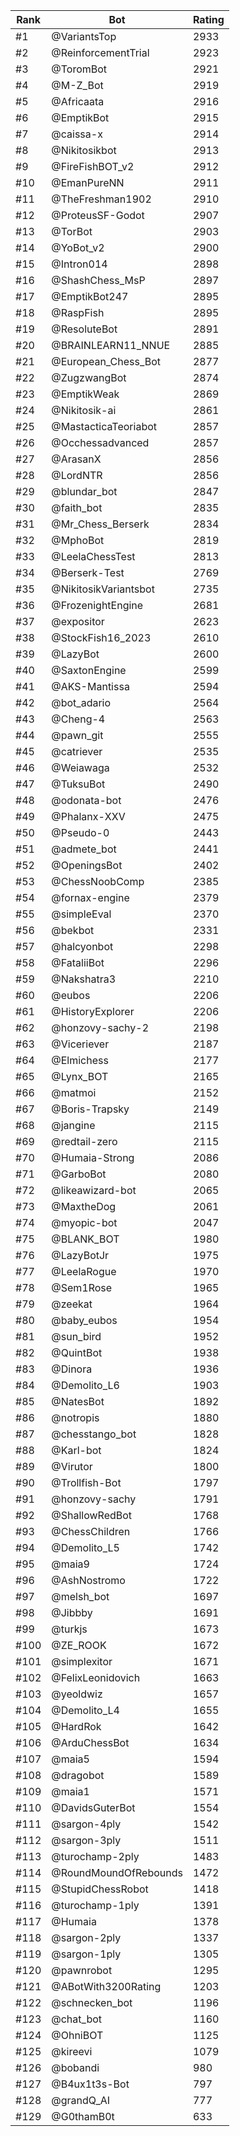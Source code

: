 Rank|Bot|Rating
---|---|---
#1|@VariantsTop|2933
#2|@ReinforcementTrial|2923
#3|@ToromBot|2921
#4|@M-Z_Bot|2919
#5|@Africaata|2916
#6|@EmptikBot|2915
#7|@caissa-x|2914
#8|@Nikitosikbot|2913
#9|@FireFishBOT_v2|2912
#10|@EmanPureNN|2911
#11|@TheFreshman1902|2910
#12|@ProteusSF-Godot|2907
#13|@TorBot|2903
#14|@YoBot_v2|2900
#15|@Intron014|2898
#16|@ShashChess_MsP|2897
#17|@EmptikBot247|2895
#18|@RaspFish|2895
#19|@ResoluteBot|2891
#20|@BRAINLEARN11_NNUE|2885
#21|@European_Chess_Bot|2877
#22|@ZugzwangBot|2874
#23|@EmptikWeak|2869
#24|@Nikitosik-ai|2861
#25|@MastacticaTeoriabot|2857
#26|@Occhessadvanced|2857
#27|@ArasanX|2856
#28|@LordNTR|2856
#29|@blundar_bot|2847
#30|@faith_bot|2835
#31|@Mr_Chess_Berserk|2834
#32|@MphoBot|2819
#33|@LeelaChessTest|2813
#34|@Berserk-Test|2769
#35|@NikitosikVariantsbot|2735
#36|@FrozenightEngine|2681
#37|@expositor|2623
#38|@StockFish16_2023|2610
#39|@LazyBot|2600
#40|@SaxtonEngine|2599
#41|@AKS-Mantissa|2594
#42|@bot_adario|2564
#43|@Cheng-4|2563
#44|@pawn_git|2555
#45|@catriever|2535
#46|@Weiawaga|2532
#47|@TuksuBot|2490
#48|@odonata-bot|2476
#49|@Phalanx-XXV|2475
#50|@Pseudo-0|2443
#51|@admete_bot|2441
#52|@OpeningsBot|2402
#53|@ChessNoobComp|2385
#54|@fornax-engine|2379
#55|@simpleEval|2370
#56|@bekbot|2331
#57|@halcyonbot|2298
#58|@FataliiBot|2296
#59|@Nakshatra3|2210
#60|@eubos|2206
#61|@HistoryExplorer|2206
#62|@honzovy-sachy-2|2198
#63|@Viceriever|2187
#64|@Elmichess|2177
#65|@Lynx_BOT|2165
#66|@matmoi|2152
#67|@Boris-Trapsky|2149
#68|@jangine|2115
#69|@redtail-zero|2115
#70|@Humaia-Strong|2086
#71|@GarboBot|2080
#72|@likeawizard-bot|2065
#73|@MaxtheDog|2061
#74|@myopic-bot|2047
#75|@BLANK_BOT|1980
#76|@LazyBotJr|1975
#77|@LeelaRogue|1970
#78|@Sem1Rose|1965
#79|@zeekat|1964
#80|@baby_eubos|1954
#81|@sun_bird|1952
#82|@QuintBot|1938
#83|@Dinora|1936
#84|@Demolito_L6|1903
#85|@NatesBot|1892
#86|@notropis|1880
#87|@chesstango_bot|1828
#88|@Karl-bot|1824
#89|@Virutor|1800
#90|@Trollfish-Bot|1797
#91|@honzovy-sachy|1791
#92|@ShallowRedBot|1768
#93|@ChessChildren|1766
#94|@Demolito_L5|1742
#95|@maia9|1724
#96|@AshNostromo|1722
#97|@melsh_bot|1697
#98|@Jibbby|1691
#99|@turkjs|1673
#100|@ZE_ROOK|1672
#101|@simplexitor|1671
#102|@FelixLeonidovich|1663
#103|@yeoldwiz|1657
#104|@Demolito_L4|1655
#105|@HardRok|1642
#106|@ArduChessBot|1634
#107|@maia5|1594
#108|@dragobot|1589
#109|@maia1|1571
#110|@DavidsGuterBot|1554
#111|@sargon-4ply|1542
#112|@sargon-3ply|1511
#113|@turochamp-2ply|1483
#114|@RoundMoundOfRebounds|1472
#115|@StupidChessRobot|1418
#116|@turochamp-1ply|1391
#117|@Humaia|1378
#118|@sargon-2ply|1337
#119|@sargon-1ply|1305
#120|@pawnrobot|1295
#121|@ABotWith3200Rating|1203
#122|@schnecken_bot|1196
#123|@chat_bot|1160
#124|@OhniBOT|1125
#125|@kireevi|1079
#126|@bobandi|980
#127|@B4ux1t3s-Bot|797
#128|@grandQ_AI|777
#129|@G0thamB0t|633

